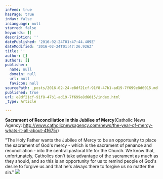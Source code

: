 ```yaml
---
inFeed: true
hasPage: true
inNav: false
inLanguage: null
starred: false
keywords: []
description: ''
datePublished: '2016-02-24T01:47:44.409Z'
dateModified: '2016-02-24T01:47:26.926Z'
title: ''
author: []
authors: []
publisher:
  name: null
  domain: null
  url: null
  favicon: null
sourcePath: _posts/2016-02-24-e8df21cf-91f8-47b1-ad19-7f699e8d6015.md
published: true
url: e8df21cf-91f8-47b1-ad19-7f699e8d6015/index.html
_type: Article

---
```

**Sacrament of Reconciliation in this Jubilee of Mercy**(Catholic News Agency: http://www.catholicnewsagency.com/news/the-year-of-mercy-whats-it-all-about-41675/)

"The Holy Father wants the Jubilee of Mercy to be an
opportunity to place the sacrament of God's mercy - which is the sacrament of
penance and reconciliation - into the central pastoral life for the Church. We
know that, unfortunately, Catholics don't take advantage of the sacrament as
much as they should, and so this is an opportunity for us to remind people of
God's desire to forgive us and that he's always there to forgive us no matter
the sin."
![](https://the-grid-user-content.s3-us-west-2.amazonaws.com/edbc3887-0971-4dcb-a1cb-853513fd1e8b.JPG)